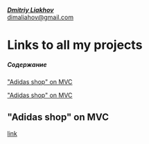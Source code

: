 [_**Dmitriy Liakhov**_](https://www.linkedin.com/in/dmitiy-liakhov-82388a183/)<br>
[dimaliahov@gmail.com](mailto:dimaliahov@gmail.com)

# Links to all my projects

##### Содержание  
["Adidas shop" on MVC](#AdidasMVC)

["Adidas shop" on MVC](#headers)


<a name="AdidasMVC"><h2>"Adidas shop" on MVC</h2></a>

<a href="https://github.com/LiakhovDmitriy/Adidas_SpringMVC_release"> link </a>

